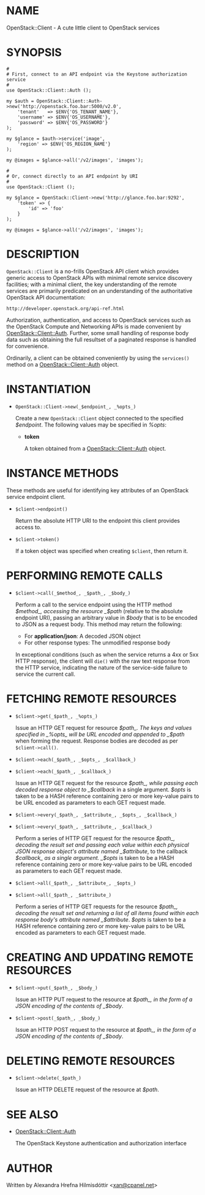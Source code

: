 # NAME

OpenStack::Client - A cute little client to OpenStack services

# SYNOPSIS

    #
    # First, connect to an API endpoint via the Keystone authorization service
    #
    use OpenStack::Client::Auth ();

    my $auth = OpenStack::Client::Auth->new('http://openstack.foo.bar:5000/v2.0',
        'tenant'   => $ENV{'OS_TENANT_NAME'},
        'username' => $ENV{'OS_USERNAME'},
        'password' => $ENV{'OS_PASSWORD'}
    );

    my $glance = $auth->service('image',
        'region' => $ENV{'OS_REGION_NAME'}
    );

    my @images = $glance->all('/v2/images', 'images');

    #
    # Or, connect directly to an API endpoint by URI
    #
    use OpenStack::Client ();

    my $glance = OpenStack::Client->new('http://glance.foo.bar:9292',
        'token' => {
            'id' => 'foo'
        }
    );

    my @images = $glance->all('/v2/images', 'images');

# DESCRIPTION

`OpenStack::Client` is a no-frills OpenStack API client which provides generic
access to OpenStack APIs with minimal remote service discovery facilities; with
a minimal client, the key understanding of the remote services are primarily
predicated on an understanding of the authoritative OpenStack API documentation:

    http://developer.openstack.org/api-ref.html

Authorization, authentication, and access to OpenStack services such as the
OpenStack Compute and Networking APIs is made convenient by
[OpenStack::Client::Auth](https://metacpan.org/pod/OpenStack::Client::Auth).  Further, some small handling of response body data
such as obtaining the full resultset of a paginated response is handled for
convenience.

Ordinarily, a client can be obtained conveniently by using the `services()`
method on a [OpenStack::Client::Auth](https://metacpan.org/pod/OpenStack::Client::Auth) object.

# INSTANTIATION

- `OpenStack::Client->new(_$endpoint_, _%opts_)`

    Create a new `OpenStack::Client` object connected to the specified
    _$endpoint_.  The following values may be specified in _%opts_:

    - **token**

        A token obtained from a [OpenStack::Client::Auth](https://metacpan.org/pod/OpenStack::Client::Auth) object.

# INSTANCE METHODS

These methods are useful for identifying key attributes of an OpenStack service
endpoint client.

- `$client->endpoint()`

    Return the absolute HTTP URI to the endpoint this client provides access to.

- `$client->token()`

    If a token object was specified when creating `$client`, then return it.

# PERFORMING REMOTE CALLS

- `$client->call(_$method_, _$path_, _$body_)`

    Perform a call to the service endpoint using the HTTP method _$method_,
    accessing the resource _$path_ (relative to the absolute endpoint URI), passing
    an arbitrary value in _$body_ that is to be encoded to JSON as a request
    body.  This method may return the following:

    - For **application/json**: A decoded JSON object
    - For other response types: The unmodified response body

    In exceptional conditions (such as when the service returns a 4xx or 5xx HTTP
    response), the client will `die()` with the raw text response from the HTTP
    service, indicating the nature of the service-side failure to service the
    current call.

# FETCHING REMOTE RESOURCES

- `$client->get(_$path_, _%opts_)`

    Issue an HTTP GET request for resource _$path_.  The keys and values
    specified in _%opts_ will be URL encoded and appended to _$path_ when forming
    the request.  Response bodies are decoded as per `$client->call()`.

- `$client->each(_$path_, _$opts_, _$callback_)`
- `$client->each(_$path_, _$callback_)`

    Issue an HTTP GET request for the resource _$path_, while passing each
    decoded response object to _$callback_ in a single argument.  _$opts_ is taken
    to be a HASH reference containing zero or more key-value pairs to be URL encoded
    as parameters to each GET request made.

- `$client->every(_$path_, _$attribute_, _$opts_, _$callback_)`
- `$client->every(_$path_, _$attribute_, _$callback_)`

    Perform a series of HTTP GET request for the resource _$path_, decoding the
    result set and passing each value within each physical JSON response object's
    attribute named _$attribute_, to the callback _$callback_ as a single
    argument.  _$opts_ is taken to be a HASH reference containing zero or more
    key-value pairs to be URL encoded as parameters to each GET request made.

- `$client->all(_$path_, _$attribute_, _$opts_)`
- `$client->all(_$path_, _$attribute_)`

    Perform a series of HTTP GET requests for the resource _$path_, decoding the
    result set and returning a list of all items found within each response body's
    attribute named _$attribute_.  _$opts_ is taken to be a HASH reference
    containing zero or more key-value pairs to be URL encoded as parameters to each
    GET request made.

# CREATING AND UPDATING REMOTE RESOURCES

- `$client->put(_$path_, _$body_)`

    Issue an HTTP PUT request to the resource at _$path_, in the form of a JSON
    encoding of the contents of _$body_.

- `$client->post(_$path_, _$body_)`

    Issue an HTTP POST request to the resource at _$path_, in the form of a
    JSON encoding of the contents of _$body_.

# DELETING REMOTE RESOURCES

- `$client->delete(_$path_)`

    Issue an HTTP DELETE request of the resource at _$path_.

# SEE ALSO

- [OpenStack::Client::Auth](https://metacpan.org/pod/OpenStack::Client::Auth)

    The OpenStack Keystone authentication and authorization interface

# AUTHOR

Written by Alexandra Hrefna Hilmisdóttir &lt;xan@cpanel.net>
